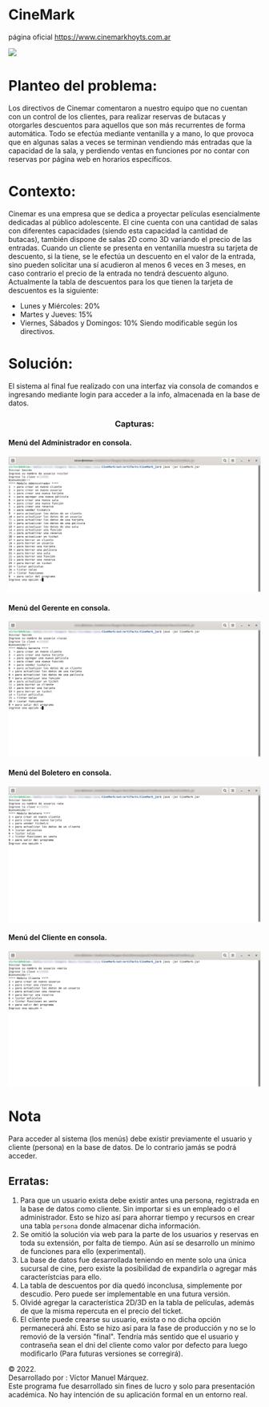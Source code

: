 # CineMark

página oficial https://www.cinemarkhoyts.com.ar

<img src="https://informatesalta.com.ar/download/multimedia.miniatura.a6732c436d10e576.6163746120646520696e6672616363696f6e20612063696e656d61726b5f6d696e6961747572612e6a7067.jpg">

# Planteo del problema: 

Los directivos de Cinemar comentaron a nuestro equipo que no cuentan con un control de los clientes, para realizar reservas de butacas y otorgarles descuentos para aquellos que son más recurrentes de forma automática.
Todo se efectúa mediante ventanilla y a mano, lo que provoca que en algunas salas a veces se terminan vendiendo más entradas que la capacidad de la sala, y perdiendo ventas en funciones por no contar con reservas por página web en horarios específicos.

# Contexto:

Cinemar es una empresa que se dedica a proyectar películas esencialmente dedicadas al público adolescente.
El cine cuenta con una cantidad de salas con diferentes capacidades (siendo esta capacidad la cantidad de butacas), también dispone de salas 2D como 3D variando el precio de las entradas.
Cuando un cliente se presenta en ventanilla muestra su tarjeta de descuento, si la tiene, se le efectúa un descuento en el valor de la entrada, sino pueden solicitar una sí acudieron al menos 6 veces en 3 meses, en caso contrario el precio de la entrada no tendrá descuento alguno.
Actualmente la tabla de descuentos para los que tienen la tarjeta de descuentos es la siguiente:
- Lunes y Miércoles: 20%
- Martes y Jueves: 15%
- Viernes, Sábados y Domingos: 10%
Siendo modificable según los directivos.

# Solución:

El sistema al final fue realizado con una interfaz via consola de comandos e ingresando mediante login para acceder a la info, almacenada en la base de datos.

<h3 align="center">Capturas:</h3>

<h4>Menú del Administrador en consola.</h4>
<img src="https://github.com/victorManuelMarquez/CineMark/blob/master/assets/snapshots/menu-admin.png" alt="Menú del Administrador en consola."/>
<h4>Menú del Gerente en consola.</h4>
<img src="https://github.com/victorManuelMarquez/CineMark/blob/master/assets/snapshots/menu-gerente.png" alt="Menú del Gerente en consola."/>
<h4>Menú del Boletero en consola.</h4>
<img src="https://github.com/victorManuelMarquez/CineMark/blob/master/assets/snapshots/menu-boletero.png" alt="Menú del Boletero en consola."/>
<h4>Menú del Cliente en consola.</h4>
<img src="https://github.com/victorManuelMarquez/CineMark/blob/master/assets/snapshots/menu-cliente.png" alt="Menú del Cliente en consola."/>

# Nota
Para acceder al sistema (los menús) debe existir previamente el usuario y cliente (persona) en la base de datos. De lo contrario jamás se podrá acceder.

## Erratas:
<ol>
  <li>Para que un usuario exista debe existir antes una persona, registrada en la base de datos como cliente. Sin importar si es un empleado o el administrador.
  Esto se hizo así para ahorrar tiempo y recursos en crear una tabla <code>persona</code> donde almacenar dicha información.</li>
  <li>Se omitió la solución via web para la parte de los usuarios y reservas en toda su extensión, por falta de tiempo. Aún así se desarrollo un mínimo de funciones para ello (experimental).</li>
  <li>La base de datos fue desarrollada teniendo en mente solo una única sucursal de cine, pero existe la posibilidad de expandirla o agregar más característcias para ello.</li>
  <li>La tabla de descuentos por día quedó inconclusa, simplemente por descudio. Pero puede ser implementable en una futura versión.</li>
  <li>Olvidé agregar la característica 2D/3D en la tabla de películas, además de que la misma repercuta en el precio del ticket.</li>
  <li>El cliente puede crearse su usuario, exista o no dicha opción permanecerá ahí. Esto se hizo así para la fase de producción y no se lo removió de la versión "final". Tendría más sentido que el usuario y contraseña sean el dni del cliente como valor por defecto para luego modificarlo (Para futuras versiones se corregirá).</li>
</ol>

&copy; 2022.<br>
Desarrollado por : Víctor Manuel Márquez.<br>
Este programa fue desarrollado sin fines de lucro y solo para presentación académica. No hay intención de su aplicación formal en un entorno real.
